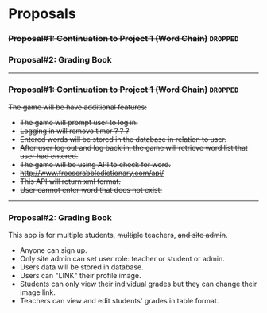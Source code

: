 # Proposals

### ~~Proposal#1: Continuation to Project 1 (Word Chain)~~ ```DROPPED```

### Proposal#2: Grading Book

---

### ~~Proposal#1: Continuation to Project 1 (Word Chain)~~ ```DROPPED```

~~The game will be have additional features:~~
* ~~The game will prompt user to log in.~~
* ~~Logging in will remove timer ? ? ?~~
* ~~Entered words will be stored in the database in relation to user.~~
* ~~After user log out and log back in, the game will retrieve word list that user had entered.~~
* ~~The game will be using API to check for word.~~
 * ~~http://www.freescrabbledictionary.com/api/~~
 * ~~This API will return xml format.~~
 * ~~User cannot enter word that does not exist.~~

---

### Proposal#2: Grading Book
This app is for multiple students, ~~multiple~~ teacher~~s~~, ~~and site admin~~.
* Anyone can sign up.
* Only site admin can set user role: teacher or student or admin.
* Users data will be stored in database.
* Users can "LINK" their profile image.
* Students can only view their individual grades but they can change their image link.
* Teachers can view and edit students' grades in table format.
